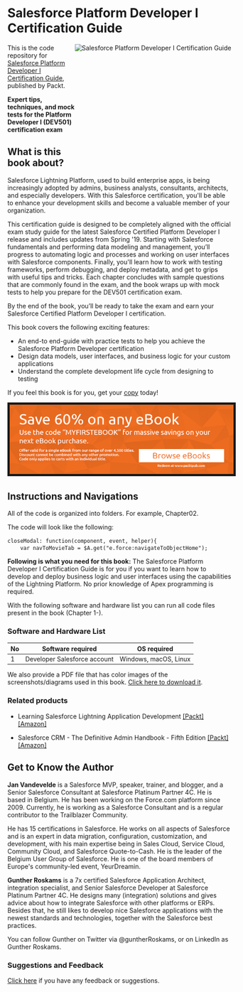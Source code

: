 # Salesforce Platform Developer I Certification Guide

<a href="https://www.packtpub.com/in/business/salesforce-platform-developer-i-certification-guide?utm_source=github&utm_medium=repository&utm_campaign="><img src="https://www.packtpub.com/media/catalog/product/cache/e4d64343b1bc593f1c5348fe05efa4a6/9/7/9781789802078_cover.png" alt="Salesforce Platform Developer I Certification Guide" height="256px" align="right"></a>

This is the code repository for [Salesforce Platform Developer I Certification Guide](https://www.packtpub.com/in/business/salesforce-platform-developer-i-certification-guide?utm_source=github&utm_medium=repository&utm_campaign=), published by Packt.

**Expert tips, techniques, and mock tests for the Platform Developer I (DEV501) certification exam**

## What is this book about?
Salesforce Lightning Platform, used to build enterprise apps, is being increasingly adopted by admins, business analysts, consultants, architects, and especially developers. With this Salesforce certification, you'll be able to enhance your development skills and become a valuable member of your organization.

This certification guide is designed to be completely aligned with the official exam study guide for the latest Salesforce Certified Platform Developer I release and includes updates from Spring '19. Starting with Salesforce fundamentals and performing data modeling and management, you’ll progress to automating logic and processes and working on user interfaces with Salesforce components. Finally, you'll learn how to work with testing frameworks, perform debugging, and deploy metadata, and get to grips with useful tips and tricks. Each chapter concludes with sample questions that are commonly found in the exam, and the book wraps up with mock tests to help you prepare for the DEV501 certification exam.

By the end of the book, you’ll be ready to take the exam and earn your Salesforce Certified Platform Developer I certification.

This book covers the following exciting features:
* An end-to end-guide with practice tests to help you achieve the Salesforce Platform Developer certification
* Design data models, user interfaces, and business logic for your custom applications
* Understand the complete development life cycle from designing to testing

If you feel this book is for you, get your [copy](https://www.amazon.com/dp/1789802075) today!

<a href="https://www.packtpub.com/?utm_source=github&utm_medium=banner&utm_campaign=GitHubBanner"><img src="https://raw.githubusercontent.com/PacktPublishing/GitHub/master/GitHub.png" 
alt="https://www.packtpub.com/" border="5" /></a>

## Instructions and Navigations
All of the code is organized into folders. For example, Chapter02.

The code will look like the following:
```
closeModal: function(component, event, helper){
    var navToMovieTab = $A.get("e.force:navigateToObjectHome");
```

**Following is what you need for this book:**
The Salesforce Platform Developer I Certification Guide is for you if you want to learn how to develop and deploy business logic and user interfaces using the capabilities of the Lightning Platform. No prior knowledge of Apex programming is required.

With the following software and hardware list you can run all code files present in the book (Chapter 1-).
### Software and Hardware List
| No | Software required | OS required |
| -------- | ------------------------------------ | ----------------------------------- |
| 1| Developer Salesforce account  | Windows, macOS, Linux |


We also provide a PDF file that has color images of the screenshots/diagrams used in this book. [Click here to download it](https://www.packtpub.com/sites/default/files/downloads/9781789802078_ColorImages.pdf).

### Related products
* Learning Salesforce Lightning Application Development [[Packt]](https://www.packtpub.com/application-development/learning-salesforce-lightning-application-development?utm_source=github&utm_medium=repository&utm_campaign=) [[Amazon]](https://www.amazon.com/dp/1787124673)

* Salesforce CRM - The Definitive Admin Handbook - Fifth Edition [[Packt]](https://www.packtpub.com/business/salesforce-crm-definitive-admin-handbook-fifth-edition?utm_source=github&utm_medium=repository&utm_campaign=) [[Amazon]](https://www.amazon.com/dp/1786468964)

## Get to Know the Author
**Jan Vandevelde**
is a Salesforce MVP, speaker, trainer, and blogger, and a Senior Salesforce Consultant at Salesforce Platinum Partner 4C. He is based in Belgium. He has been working on the Force.com platform since 2009. Currently, he is working as a Salesforce Consultant and is a regular contributor to the Trailblazer Community. 

He has 15 certifications in Salesforce. He works on all aspects of Salesforce and is an expert in data migration, configuration, customization, and development, with his main expertise being in Sales Cloud, Service Cloud, Community Cloud, and Salesforce Quote-to-Cash. He is the leader of the Belgium User Group of Salesforce. He is one of the board members of Europe's community-led event, YeurDreamin.

**Gunther Roskams**
is a 7x certified Salesforce Application Architect, integration specialist, and Senior Salesforce Developer at Salesforce Platinum Partner 4C. He designs many (integration) solutions and gives advice about how to integrate Salesforce with other platforms or ERPs. Besides that, he still likes to develop nice Salesforce applications with the newest standards and technologies, together with the Salesforce best practices. 

You can follow Gunther on Twitter via @guntherRoskams, or on LinkedIn as Gunther Roskams.


### Suggestions and Feedback
[Click here](https://docs.google.com/forms/d/e/1FAIpQLSdy7dATC6QmEL81FIUuymZ0Wy9vH1jHkvpY57OiMeKGqib_Ow/viewform) if you have any feedback or suggestions.


